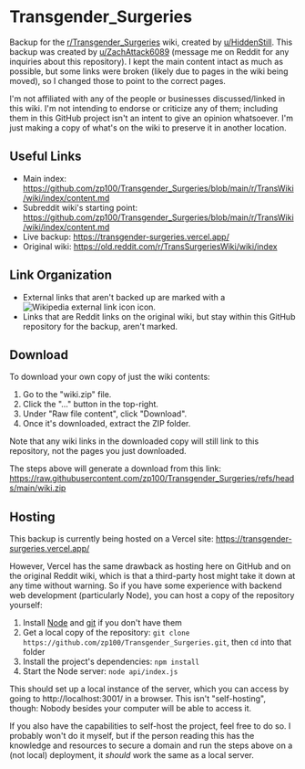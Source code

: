 # Transgender_Surgeries

Backup for the [r/Transgender_Surgeries](https://www.reddit.com/r/Transgender_Surgeries) wiki, created by [u/HiddenStill](https://www.reddit.com/user/HiddenStill). This backup was created by [u/ZachAttack6089](https://www.reddit.com/user/ZachAttack6089/) (message me on Reddit for any inquiries about this repository). I kept the main content intact as much as possible, but some links were broken (likely due to pages in the wiki being moved), so I changed those to point to the correct pages.

I'm not affiliated with any of the people or businesses discussed/linked in this wiki. I'm not intending to endorse or criticize any of them; including them in this GitHub project isn't an intent to give an opinion whatsoever. I'm just making a copy of what's on the wiki to preserve it in another location.

## Useful Links

- Main index: https://github.com/zp100/Transgender_Surgeries/blob/main/r/TransWiki/wiki/index/content.md
- Subreddit wiki's starting point: https://github.com/zp100/Transgender_Surgeries/blob/main/r/TransWiki/wiki/index/content.md
- Live backup: https://transgender-surgeries.vercel.app/
- Original wiki: https://old.reddit.com/r/TransSurgeriesWiki/wiki/index

## Link Organization

- External links that aren't backed up are marked with a ![Wikipedia external link icon](https://en.wikipedia.org/w/skins/Vector/resources/skins.vector.styles/images/link-external-small-ltr-progressive.svg?fb64d) icon.
- Links that are Reddit links on the original wiki, but stay within this GitHub repository for the backup, aren't marked.

## Download

To download your own copy of just the wiki contents:

1. Go to the "wiki.zip" file.
2. Click the "..." button in the top-right.
3. Under "Raw file content", click "Download".
4. Once it's downloaded, extract the ZIP folder.

Note that any wiki links in the downloaded copy will still link to this repository, not the pages you just downloaded.

The steps above will generate a download from this link: https://raw.githubusercontent.com/zp100/Transgender_Surgeries/refs/heads/main/wiki.zip

## Hosting

This backup is currently being hosted on a Vercel site: https://transgender-surgeries.vercel.app/

However, Vercel has the same drawback as hosting here on GitHub and on the original Reddit wiki, which is that a third-party host might take it down at any time without warning. So if you have some experience with backend web development (particularly Node), you can host a copy of the repository yourself:

1. Install [Node](https://nodejs.org/en) and [git](https://git-scm.com/) if you don't have them
2. Get a local copy of the repository: `git clone https://github.com/zp100/Transgender_Surgeries.git`, then `cd` into that folder
3. Install the project's dependencies: `npm install`
4. Start the Node server: `node api/index.js`

This should set up a local instance of the server, which you can access by going to http://localhost:3001/ in a browser. This isn't "self-hosting", though: Nobody besides your computer will be able to access it.

If you also have the capabilities to self-host the project, feel free to do so. I probably won't do it myself, but if the person reading this has the knowledge and resources to secure a domain and run the steps above on a (not local) deployment, it *should* work the same as a local server.
